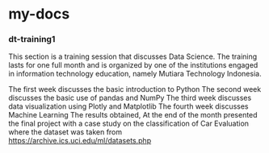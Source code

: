 # my-docs

### dt-training1
This section is a training session that discusses Data Science. The training lasts for one full month and is organized by one of the institutions engaged in information technology education, namely Mutiara Technology Indonesia.

The first week discusses the basic introduction to Python
The second week discusses the basic use of pandas and NumPy
The third week discusses data visualization using Plotly and Matplotlib
The fourth week discusses Machine Learning
The results obtained, At the end of the month presented the final project with a case study on the classification of Car Evaluation where the dataset was taken from https://archive.ics.uci.edu/ml/datasets.php
